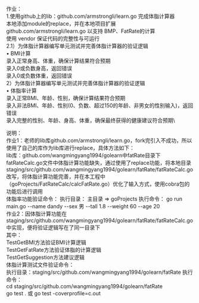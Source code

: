 作业：\
1.使用github上的lib：github.com/armstrongli/learn.go 完成体脂计算器\
本地添加module的replace，并在本地项目扩展 github.com/armstrongli/learn.go 以支持
BMP、FatRate的计算\
使用 vendor 保证代码的完整性与可运行\
2.1）为体脂计算器编写单元测试并完善体脂计算器的验证逻辑\
• BMI计算\
录入正常身高、体重，确保计算结果符合预期\
录入0或负数身高，返回错误\
录入0或负数体重，返回错误\
2）为体脂计算器编写单元测试并完善体脂计算器的验证逻辑\
• 体脂率计算\
录入正常BMI、年龄、性别，确保计算结果符合预期\
录入非法BMI、年龄、性别(0、负数、超过150的年龄、非男女的性别输入)，返回错误\
录入完整的性别、年龄、身高、体重，确保最终获得的健康建议符合预期\

说明：\
作业1：老师的lib库github.com/armstrongli/learn.go，fork完引入不成功，所以使用了自己的库作为lib库进行replace，具体方法如下：\
lib库：github.com/wangmingyang1994/golearn中fatRate目录下fatRateCalc.go文件中体脂计算功能缺失，通过使用了replace功能，将本地目录staging/src/github.com/wangmingyang1994/golearn/fatRate/fatRateCalc.go改写，将体脂计算功能完善，并在本工程中（goProjects/FatRateCalc/calcFatRate.go）优化了输入方式，使用cobra包的功能后进行调用\
体脂率功能验证命令：
执行目录： 主目录 => goProjects
执行命令： go run main.go --name dandy --sex 男 --tall 1.8 --weight 60 --age 20\
作业2：因体脂计算功能在staging/src/github.com/wangmingyang1994/golearn/fatRate/fatRateCalc.go中实现，便将验证逻辑写在了同一目录下\
其中：\
TestGetBMI方法验证BMI计算逻辑\
TestGetFatRate方法验证体脂的计算逻辑\
TestGetSuggestion方法建议逻辑\
体脂计算测试文件验证命令：\
执行目录：staging/src/github.com/wangmingyang1994/golearn/fatRate
执行命令：\
cd staging/src/github.com/wangmingyang1994/golearn/fatRate\
go test . 或 go test -coverprofile=c.out

